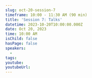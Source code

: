 ```yaml
---
slug: oct-20-session-7
timeframe: 10:00 - 11:30 AM (90 min)
title: 'Session 7: Talks'
datetime: 2023-10-20T10:00:00.000Z
date: Oct 20, 2023
time: 10:00 AM
isChild: false
hasPage: false
speakers:
  -
tags:
youtube:
youtubeUrl:
---
```

